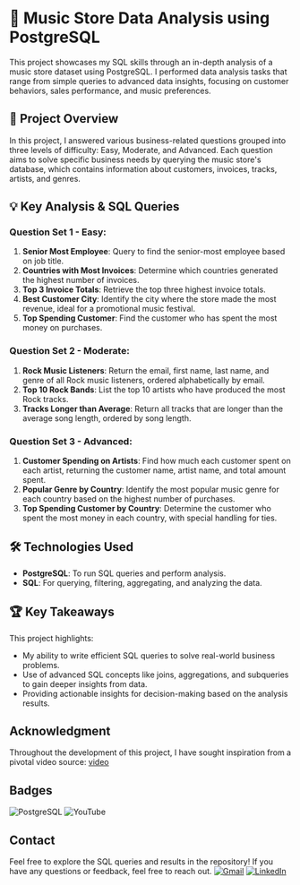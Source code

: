 # 🎵 Music Store Data Analysis using PostgreSQL

This project showcases my SQL skills through an in-depth analysis of a music store dataset using PostgreSQL. I performed data analysis tasks that range from simple queries to advanced data insights, focusing on customer behaviors, sales performance, and music preferences.

## 🚀 Project Overview

In this project, I answered various business-related questions grouped into three levels of difficulty: Easy, Moderate, and Advanced. Each question aims to solve specific business needs by querying the music store's database, which contains information about customers, invoices, tracks, artists, and genres.

## 💡 Key Analysis & SQL Queries

### **Question Set 1 - Easy:**
1. **Senior Most Employee**: Query to find the senior-most employee based on job title.
2. **Countries with Most Invoices**: Determine which countries generated the highest number of invoices.
3. **Top 3 Invoice Totals**: Retrieve the top three highest invoice totals.
4. **Best Customer City**: Identify the city where the store made the most revenue, ideal for a promotional music festival.
5. **Top Spending Customer**: Find the customer who has spent the most money on purchases.

### **Question Set 2 - Moderate:**
1. **Rock Music Listeners**: Return the email, first name, last name, and genre of all Rock music listeners, ordered alphabetically by email.
2. **Top 10 Rock Bands**: List the top 10 artists who have produced the most Rock tracks.
3. **Tracks Longer than Average**: Return all tracks that are longer than the average song length, ordered by song length.

### **Question Set 3 - Advanced:**
1. **Customer Spending on Artists**: Find how much each customer spent on each artist, returning the customer name, artist name, and total amount spent.
2. **Popular Genre by Country**: Identify the most popular music genre for each country based on the highest number of purchases.
3. **Top Spending Customer by Country**: Determine the customer who spent the most money in each country, with special handling for ties.

## 🛠️ Technologies Used
- **PostgreSQL**: To run SQL queries and perform analysis.
- **SQL**: For querying, filtering, aggregating, and analyzing the data.

## 🏆 Key Takeaways
This project highlights:
- My ability to write efficient SQL queries to solve real-world business problems.
- Use of advanced SQL concepts like joins, aggregations, and subqueries to gain deeper insights from data.
- Providing actionable insights for decision-making based on the analysis results.
##  Acknowledgment
Throughout the development of this project, I have sought inspiration from a pivotal video source: [video](https://www.youtube.com/watch?v=VFIuIjswMKM&list=WL&index=10&t=229s&ab_channel=RishabhMishra)
## Badges
![PostgreSQL](https://img.shields.io/badge/PostgreSQL-316192?style=for-the-badge&logo=postgresql&logoColor=white)
![YouTube](https://img.shields.io/badge/YouTube-FF0000?style=for-the-badge&logo=youtube&logoColor=white)

## Contact
Feel free to explore the SQL queries and results in the repository! If you have any questions or feedback, feel free to reach out.
[![Gmail](https://img.shields.io/badge/Gmail-D14836?style=for-the-badge&logo=gmail&logoColor=white)](mailto:waqasliaqat630@gmail.com)
[![LinkedIn](https://img.shields.io/badge/LinkedIn-0077B5?style=for-the-badge&logo=linkedin&logoColor=white)](https://www.linkedin.com/in/muhammad-waqas-liaqat/)
